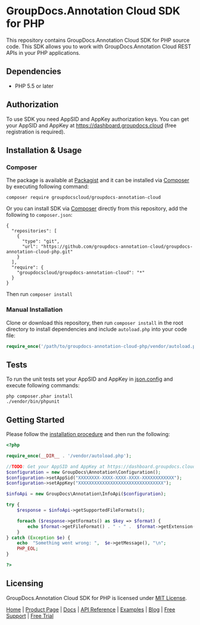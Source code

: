 # GroupDocs.Annotation Cloud SDK for PHP
This repository contains GroupDocs.Annotation Cloud SDK for PHP source code. This SDK allows you to work with GroupDocs.Annotation Cloud REST APIs in your PHP applications.

## Dependencies
- PHP 5.5 or later

## Authorization
To use SDK you need AppSID and AppKey authorization keys. You can get your AppSID and AppKey at https://dashboard.groupdocs.cloud (free registration is required).  

## Installation & Usage
### Composer

The package is available at [Packagist](https://packagist.org/) and it can be installed via [Composer](http://getcomposer.org/) by executing following command:
```
composer require groupdocscloud/groupdocs-annotation-cloud
``` 

Or you can install SDK via [Composer](http://getcomposer.org/) directly from this repository, add the following to `composer.json`:

```
{
  "repositories": [
    {
      "type": "git",
      "url": "https://github.com/groupdocs-annotation-cloud/groupdocs-annotation-cloud-php.git"
    }
  ],
  "require": {
    "groupdocscloud/groupdocs-annotation-cloud": "*"
  }
}
```

Then run `composer install`

### Manual Installation

Clone or download this repository, then run `composer install` in the root directory to install dependencies and include `autoload.php` into your code file:

```php
require_once('/path/to/groupdocs-annotation-cloud-php/vendor/autoload.php');
```

## Tests

To run the unit tests set your AppSID and AppKey in [json.config](tests/GroupDocs/Annotation/config.json) and execute following commands:

```
php composer.phar install
./vendor/bin/phpunit
```

## Getting Started
Please follow the [installation procedure](#installation--usage) and then run the following:

```php
<?php

require_once(__DIR__ . '/vendor/autoload.php');

//TODO: Get your AppSID and AppKey at https://dashboard.groupdocs.cloud (free registration is required).
$configuration = new GroupDocs\Annotation\Configuration();
$configuration->setAppSid("XXXXXXXX-XXXX-XXXX-XXXX-XXXXXXXXXXXX");
$configuration->setAppKey("XXXXXXXXXXXXXXXXXXXXXXXXXXXXXXXX");

$infoApi = new GroupDocs\Annotation\InfoApi($configuration); 

try {
    $response = $infoApi->getSupportedFileFormats();

    foreach ($response->getFormats() as $key => $format) {
        echo $format->getFileFormat() . " - " .  $format->getExtension(), "\n";
    }
} catch (Exception $e) {
    echo  "Something went wrong: ",  $e->getMessage(), "\n";
    PHP_EOL;
}

?>
```

## Licensing
GroupDocs.Annotation Cloud SDK for PHP is licensed under [MIT License](LICENSE).

[Home](https://www.groupdocs.cloud/) | [Product Page](https://products.groupdocs.cloud/annotation/php) | [Docs](https://docs.groupdocs.cloud/annotation/) | [API Reference](https://apireference.groupdocs.cloud/annotation/) | [Examples](https://github.com/groupdocs-annotation-cloud/groupdocs-annotation-cloud-php) | [Blog](https://blog.groupdocs.cloud/category/annotation/) | [Free Support](https://forum.groupdocs.cloud/c/annotation) | [Free Trial](https://purchase.groupdocs.cloud/trial)

